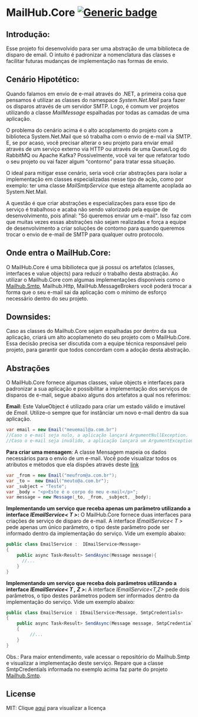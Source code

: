 # MailHub.Core [![Generic badge](https://img.shields.io/badge/v1.0.3-development-green.svg)](https://shields.io/)

## Introdução:
Esse projeto foi desenvolvido para ser uma abstração de uma biblioteca de disparo de email. O intuito é padronizar a nomenclatura das classes e facilitar futuras mudanças de implementação nas formas de envio.

## Cenário Hipotético:
Quando falamos em envio de e-mail através do .NET, a primeira coisa que pensamos é utilizar as classes do namespace *System.Net.Mail* para fazer os disparos através de um servidor SMTP. Logo, é comum ver projetos utilizando a classe *MailMessage* espalhadas por todas as camadas de uma aplicação.

O problema do cenário acima é o alto acoplamento do projeto com a biblioteca System.Net.Mail que só trabalha com o envio de e-mail via SMTP. E, se por acaso, você precisar alterar o seu projeto para enviar email através de um serviço externo via HTTP ou através de uma Queue/Log do RabbitMQ ou Apache Kafka? Possivelmente, você vai ter que refatorar todo o seu projeto ou vai fazer algum “contorno” para tratar essa situação.

O ideal para mitigar esse cenário, seria você criar abstrações para isolar a implementação em classes especializadas nesse tipo de ação, como por exemplo: ter uma classe *MailSmtpService* que esteja altamente acoplada ao System.Net.Mail. 

A questão é que criar abstrações e especializações para esse tipo de serviço é trabalhoso e acaba não sendo valorizado pela equipe de desenvolvimento, pois afinal: "Só queremos enviar um e-mail". Isso faz com que muitas vezes essas abstrações não sejam realizadas e força a equipe de desenvolvimento a criar soluções de contorno para quando queremos trocar o envio de e-mail de SMTP para qualquer outro protocolo.

## Onde entra o MailHub.Core:

O MailHub.Core é uma bibilioteca que já possui os artefatos (classes, interfaces e value objects) para reduzir o trabalho desta abstração. Ao utilizar o Mailhub.Core com algumas implementações disponíveis como o [Mailhub.Smtp](https://github.com/gustavoscarvalhorj/Mailhub.Smtp), Mailhub.Http, MailHub.MessageBrokers você poderá trocar a forma que o seu e-mail sai da aplicação com o mínimo de esforço necessário dentro do seu projeto.

## Downsides:
Caso as classes do Mailhub.Core sejam espalhadas por dentro da sua aplicação, criará um alto acoplameneto do seu projeto com o MailHub.Core. Essa decisão precisa ser discutida com a equipe técnica responsável pelo projeto, para garantir que todos concordam com a adoção desta abstração.

## Abstrações
O MailHub.Core fornece algumas classes, value objects e interfaces para padronizar a sua aplicação e possibilitar a implementação dos serviços de disparos de e-mail, segue abaixo alguns dos artefatos a qual nos referimos:

**Email:** Este ValueObject é utilizado para criar um estado válido e imutável de *Email*. Utilize-o sempre que for instânciar um novo e-mail dentro da sua aplicação.
```cs
var email = new Email("meuemail@a.com.br") 
//Caso o e-mail seja nulo, a aplicação lançará ArgumentNullException.
//Caso o e-mail seja inválido, a aplicação lançará um ArgumentException.
```

**Para criar uma mensagem**: A classe Mensagem mapeia os dados necessários para o envio de um e-mail. Você pode visualizar todos os atributos e métodos que ela dispões através deste [link](Mailhub.Core/Domain/Model/Message.cs)

```cs
var _from = new Email("meufrom@a.com.br");
var _to =  new Email("meuto@a.com.br");
var _subject = "Teste";
var _body = "<p>Este é o corpo do meu e-mail</p>";
var message = new Message(_to, _from, _subject, _body);
```

**Implementando um serviço que receba apenas um parâmetro utilizando a interface *IEmailService< T >*:**
O MailHub.Core fornece duas interfaces para criações de serviço de disparo de e-mail. A interface *IEmailService< T >* pede apenas um único parâmetro, o tipo deste parâmetro pode ser informado dentro da implementação do serviço. Vide um exemplo abaixo:
```cs
public class EmailService :  IEmailService<Message>
{
    public async Task<Result> SendAsync(Message message){
      //...
    }
}
```

**Implementando um serviço que receba dois parâmetros utilizando a interface *IEmailService< T , Z >*:**
A interface *IEmailService<T,Z>* pede dois parâmetros, o tipo destes parâmetros podem ser informados dentro da implementação do serviço. Vide um exemplo abaixo:
```cs
public class EmailService : IEmailService<Message, SmtpCredentials>
{
    public async Task<Result> SendAsync(Message message, SmtpCredentials credentials)
    {
         //...
    }
}
```
Obs.: Para maior entendimento, vale acessar o repositório do Mailhub.Smtp e visualizar a implementação deste serviço. Repare que a classe SmtpCredentials informada no exemplo acima faz parte do projeto [Mailhub.Smtp](https://github.com/gustavoscarvalhorj/Mailhub.Smtp). 

## License

MIT: Clique [aqui](LICENSE.txt) para visualizar a licença 
